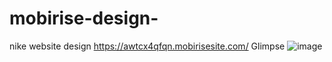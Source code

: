 # mobirise-design-
nike website design
https://awtcx4qfqn.mobirisesite.com/
Glimpse
![image](https://user-images.githubusercontent.com/86517874/135975437-4433f5c6-833d-41ae-ac66-54f20b7b9d2e.png)
